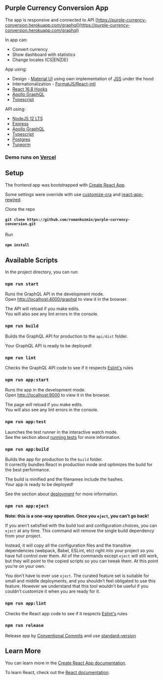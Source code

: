 ## Purple Currency Conversion App

The app is responsive and connected to API [https://purple-currency-conversion.herokuapp.com/graphql](https://purple-currency-conversion.herokuapp.com/graphql)

In app can:
* Convert currency
* Show dashboard with statistics
* Change locales (CS|EN|DE)

App using:
* Design - [Material UI](https://material-ui.com) using own implementation of [JSS](https://material-ui.com/styles/basics) under the hood
* Internationalization - [FormatJS/React-intl](https://formatjs.io/docs/react-intl)
* [React 16.8 Hooks](https://reactjs.org/docs/hooks-intro.html)
* [Apollo GraphQL](https://www.apollographql.com/)
* [Typescript](https://www.typescriptlang.org/)

API using:
* [NodeJS 12 LTS](https://nodejs.org/en)
* [Express](https://expressjs.com/) 
* [Apollo GraphQL](https://www.apollographql.com/)
* [Typescript](https://www.typescriptlang.org/)
* [Postgres](https://www.postgresql.org/)
* [Typeorm](https://typeorm.io/)

### Demo runs on [Vercel](https://purple-currency-conversion.vercel.app/)

## Setup

The frontend app was bootstrapped with [Create React App](https://github.com/facebook/create-react-app).

Some settings were override with use [customize-cra](https://github.com/arackaf/customize-cra) and [react-app-rewired](https://github.com/timarney/react-app-rewired#readme).

Clone the repo 

#### `git clone https://github.com/romankuzmin/purple-currency-conversion.git`

Run

#### `npm install`

## Available Scripts

In the project directory, you can run:

### `npm run start`

Runs the GraphQL API in the development mode.<br />
Open [http://localhost:4000/graphql](http://localhost:4000/graphql) to view it in the browser.

The API will reload if you make edits.<br />
You will also see any lint errors in the console.

### `npm run build`

Builds the GraphQL API for production to the `api/dist` folder.<br />

Your GraphQL API is ready to be deployed!

### `npm run lint`

Checks the GraphQL API code to see if it respects [Eslint's](https://eslint.org/) rules

### `npm run app:start`

Runs the app in the development mode.<br />
Open [http://localhost:9000](http://localhost:9000) to view it in the browser.

The page will reload if you make edits.<br />
You will also see any lint errors in the console.

### `npm run app:test`

Launches the test runner in the interactive watch mode.<br />
See the section about [running tests](https://facebook.github.io/create-react-app/docs/running-tests) for more information.

### `npm run app:build`

Builds the app for production to the `build` folder.<br />
It correctly bundles React in production mode and optimizes the build for the best performance.

The build is minified and the filenames include the hashes.<br />
Your app is ready to be deployed!

See the section about [deployment](https://facebook.github.io/create-react-app/docs/deployment) for more information.

### `npm run app:eject`

**Note: this is a one-way operation. Once you `eject`, you can’t go back!**

If you aren’t satisfied with the build tool and configuration choices, you can `eject` at any time. This command will remove the single build dependency from your project.

Instead, it will copy all the configuration files and the transitive dependencies (webpack, Babel, ESLint, etc) right into your project so you have full control over them. All of the commands except `eject` will still work, but they will point to the copied scripts so you can tweak them. At this point you’re on your own.

You don’t have to ever use `eject`. The curated feature set is suitable for small and middle deployments, and you shouldn’t feel obligated to use this feature. However we understand that this tool wouldn’t be useful if you couldn’t customize it when you are ready for it.

### `npm run app:lint`

Checks the React app code to see if it respects [Eslint's](https://eslint.org/) rules

### `npm run release`

Release app by [Conventional Commits](https://www.conventionalcommits.org/en/v1.0.0) and use [standard-version](https://github.com/conventional-changelog/standard-version)   

## Learn More

You can learn more in the [Create React App documentation](https://facebook.github.io/create-react-app/docs/getting-started).

To learn React, check out the [React documentation](https://reactjs.org/).
